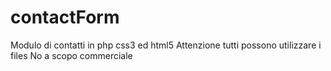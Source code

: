 # contactForm
Modulo di contatti in php css3 ed html5
Attenzione tutti possono utilizzare i files
No a scopo commerciale
